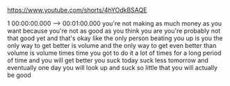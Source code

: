 https://www.youtube.com/shorts/4hYOdkBSAQE

1 00:00:00.000 --\> 00:01:00.000 you're not making as much money as you
want because you're not as good as you think you are you're probably not
that good yet and that's okay like the only person beating you up is you
the only way to get better is volume and the only way to get even better
than volume is volume times time you got to do it a lot of times for a
long period of time and you will get better you suck today suck less
tomorrow and eventually one day you will look up and suck so little that
you will actually be good
